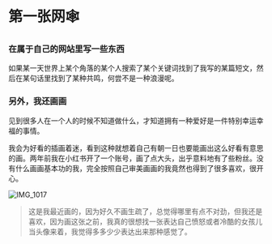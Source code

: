 # 第一张网🕸️

### 在属于自己的网站里写一些东西

如果某一天世界上某个角落的某个人搜索了某个关键词找到了我写的某篇短文，然后在某句话里找到了某种共鸣，何尝不是一种浪漫呢。

### 另外，我还画画

见到很多人在一个人的时候不知道做什么，才知道拥有一种爱好是一件特别幸运幸福的事情。

我会为好看的插画着迷，看到这种就想着自己有朝一日也要能画出这么好看有意思的画。两年前我在小红书开了一个账号，画了点大头，出乎意料地有了些粉丝。没有什么画画基本功的我，完全按照自己审美画画的我竟然也得到了很多喜欢，很开心。

![IMG_1017](https://github.com/user-attachments/assets/26257c0a-bfda-4afe-9c53-bb1e64b5071e)

> 这是我最近画的，因为好久不画生疏了，总觉得哪里有点不对劲，但我还是喜欢，因为画这张之前，我真的很想找一张表达自己愤怒或者冷酷的女孩儿当头像来着，我觉得多多少少表达出来那种感觉了。


